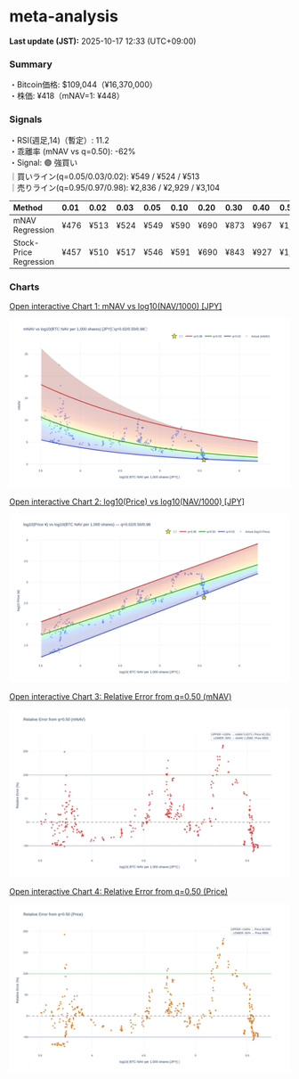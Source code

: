 # meta-analysis


<!--REPORT:START-->
**Last update (JST):** 2025-10-17 12:33 (UTC+09:00)

### Summary
・Bitcoin価格: $109,044（¥16,370,000）  
・株価: ¥418（mNAV=1: ¥448）

### Signals
・RSI(週足,14)（暫定）: 11.2  
・乖離率 (mNAV vs q=0.50): -62%  
・Signal: 🟣 強買い  
｜買いライン(q=0.05/0.03/0.02): ¥549 / ¥524 / ¥513  
｜売りライン(q=0.95/0.97/0.98): ¥2,836 / ¥2,929 / ¥3,104

| Method                 | 0.01   | 0.02   | 0.03   | 0.05   | 0.10   | 0.20   | 0.30   | 0.40   | 0.50   | 0.60   | 0.70   | 0.80   | 0.90   | 0.95   | 0.97   | 0.98   | 0.99   |
|:-----------------------|:-------|:-------|:-------|:-------|:-------|:-------|:-------|:-------|:-------|:-------|:-------|:-------|:-------|:-------|:-------|:-------|:-------|
| mNAV Regression        | ¥476   | ¥513   | ¥524   | ¥549   | ¥590   | ¥690   | ¥873   | ¥967   | ¥1,126 | ¥1,311 | ¥1,432 | ¥1,831 | ¥2,472 | ¥2,836 | ¥2,929 | ¥3,104 | ¥3,108 |
| Stock-Price Regression | ¥457   | ¥510   | ¥517   | ¥546   | ¥591   | ¥690   | ¥843   | ¥927   | ¥1,000 | ¥1,161 | ¥1,376 | ¥1,789 | ¥2,311 | ¥2,520 | ¥2,568 | ¥2,823 | ¥2,836 |

### Charts
[Open interactive Chart 1: mNAV vs log10(NAV/1000) [JPY]](https://tkzm240.github.io/meta-analysis/fig1.html)

![fig1](assets/fig1.png)

[Open interactive Chart 2: log10(Price) vs log10(NAV/1000) [JPY]](https://tkzm240.github.io/meta-analysis/fig2.html)

![fig2](assets/fig2.png)

[Open interactive Chart 3: Relative Error from q=0.50 (mNAV)](https://tkzm240.github.io/meta-analysis/fig3.html)

![fig3](assets/fig3.png)

[Open interactive Chart 4: Relative Error from q=0.50 (Price)](https://tkzm240.github.io/meta-analysis/fig4.html)

![fig4](assets/fig4.png)
<!--REPORT:END-->
